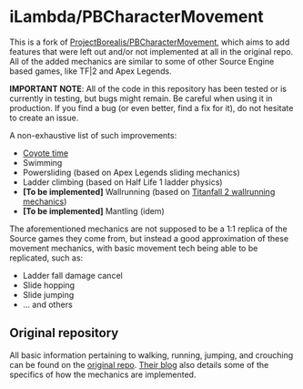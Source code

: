 # iLambda/PBCharacterMovement

This is a fork of [ProjectBorealis/PBCharacterMovement](https://github.com/ProjectBorealis/PBCharacterMovement), which aims to add features that were left out and/or not implemented at all in the original repo.
All of the added mechanics are similar to some of other Source Engine based games, like TF|2 and Apex Legends.

**IMPORTANT NOTE**: All of the code in this repository has been tested or is currently in testing, but bugs might remain. Be careful when using it in production. If you find a bug (or even better, find a fix for it), do not hesitate to create an issue.


A non-exhaustive list of such improvements:
* [Coyote time](https://kidscancode.org/godot_recipes/4.x/2d/coyote_time/index.html)
* Swimming
* Powersliding (based on Apex Legends sliding mechanics)
* Ladder climbing (based on Half Life 1 ladder physics)
* **[To be implemented]** Wallrunning (based on [Titanfall 2 wallrunning mechanics](https://youtu.be/n1mbGmOZWcU))
* **[To be implemented]** Mantling (idem)

The aforementioned mechanics are not supposed to be a 1:1 replica of the Source games they come from, but instead a good approximation of these movement mechanics, with basic movement tech being able to be replicated, such as:
* Ladder fall damage cancel
* Slide hopping
* Slide jumping
* ... and others

## Original repository
 
All basic information pertaining to walking, running, jumping, and crouching can be found on the [original repo](https://github.com/ProjectBorealis/PBCharacterMovement).
[Their blog](https://www.projectborealis.com/movement) also details some of the specifics of how the mechanics are implemented.
